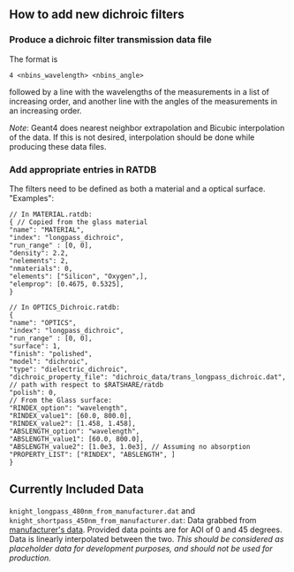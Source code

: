## How to add new dichroic filters
### Produce a dichroic filter transmission data file
The format is
```
4 <nbins_wavelength> <nbins_angle>
```
followed by a line with the wavelengths of the measurements in a list of increasing order, and another line with the
angles of the measurements in an increasing order.

*Note*: Geant4 does nearest neighbor extrapolation and Bicubic interpolation of the data. If this is not desired,
interpolation should be done while producing these data files.

### Add appropriate entries in RATDB
The filters need to be defined as both a material and a optical surface. 
"Examples": 
```
// In MATERIAL.ratdb:
{ // Copied from the glass material
"name": "MATERIAL",
"index": "longpass_dichroic",
"run_range" : [0, 0],
"density": 2.2,
"nelements": 2,
"nmaterials": 0,
"elements": ["Silicon", "Oxygen",],
"elemprop": [0.4675, 0.5325],
}
```
```
// In OPTICS_Dichroic.ratdb:
{
"name": "OPTICS",
"index": "longpass_dichroic",
"run_range" : [0, 0],
"surface": 1,
"finish": "polished",
"model": "dichroic",
"type": "dielectric_dichroic",
"dichroic_property_file": "dichroic_data/trans_longpass_dichroic.dat",
// path with respect to $RATSHARE/ratdb
"polish": 0,
// From the Glass surface:
"RINDEX_option": "wavelength",
"RINDEX_value1": [60.0, 800.0],
"RINDEX_value2": [1.458, 1.458],
"ABSLENGTH_option": "wavelength",
"ABSLENGTH_value1": [60.0, 800.0],
"ABSLENGTH_value2": [1.0e3, 1.0e3], // Assuming no absorption
"PROPERTY_LIST": ["RINDEX", "ABSLENGTH", ]
}
```

## Currently Included Data
`knight_longpass_480nm_from_manufacturer.dat` and `knight_shortpass_450nm_from_manufacturer.dat`: Data grabbed from
[manufacturer's data](https://www.knightoptical.com/stock/default/filters/dichroic-filters.html). Provided data points
 are for AOI of 0 and 45 degrees. Data is linearly interpolated between the two. _This should be considered as
 placeholder data for development purposes, and should not be used for production._